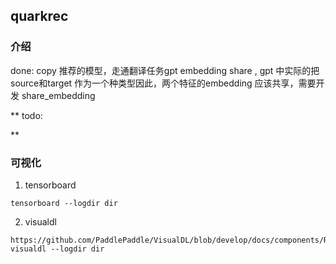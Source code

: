 ## quarkrec

### 介绍

done:
copy 推荐的模型，走通翻译任务gpt
embedding share , gpt 中实际的把source和target 作为一个种类型因此，两个特征的embedding 应该共享，需要开发 share_embedding

**
todo:

**



### 可视化
1. tensorboard 
```shell
tensorboard --logdir dir
```

2. visualdl
```shell
https://github.com/PaddlePaddle/VisualDL/blob/develop/docs/components/README_CN.md
visualdl --logdir dir
```
